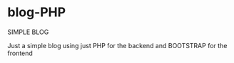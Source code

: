 # blog-PHP

SIMPLE BLOG

Just a simple blog using just PHP for the backend and BOOTSTRAP for the frontend
